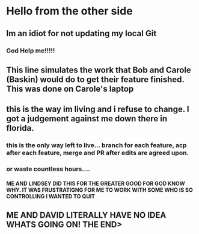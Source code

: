 # Hello from the other side


  
## Im an idiot for not updating my local Git

### God Help me!!!!!

## This line simulates the work that Bob and Carole (Baskin) would do to get their feature finished. This was done on Carole's laptop

## this is the way im living and i refuse to change. I got a judgement against me down there in florida.

### this is the only way left to live... branch for each feature, acp after each feature, merge and PR after edits are agreed upon.

### or waste countless hours....

#### ME AND LINDSEY DID THIS FOR THE GREATER GOOD FOR GOD KNOW WHY. IT WAS FRUSTRATIGNG FOR ME TO WORK WITH SOME WHO IS SO CONTROLLING I WANTED TO QUIT 


## ME AND DAVID LITERALLY HAVE NO IDEA WHATS GOING ON! THE END>